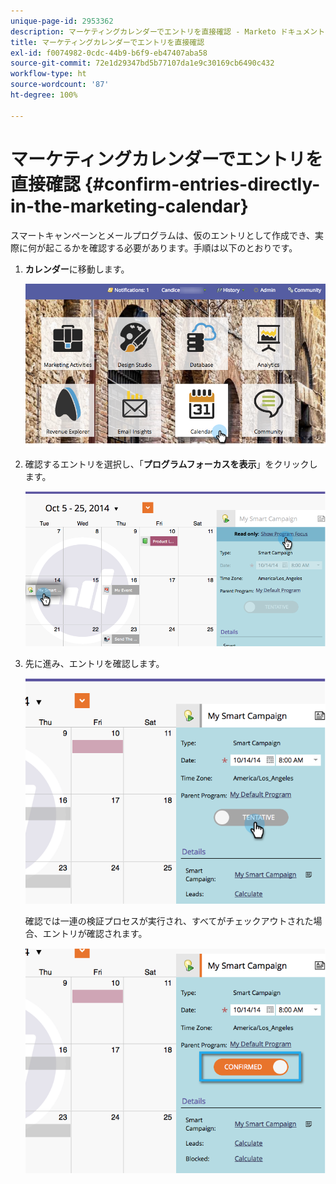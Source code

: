 ```yaml
---
unique-page-id: 2953362
description: マーケティングカレンダーでエントリを直接確認 - Marketo ドキュメント - 製品ドキュメント
title: マーケティングカレンダーでエントリを直接確認
exl-id: f0074982-0cdc-44b9-b6f9-eb47407aba58
source-git-commit: 72e1d29347bd5b77107da1e9c30169cb6490c432
workflow-type: ht
source-wordcount: '87'
ht-degree: 100%

---
```


# マーケティングカレンダーでエントリを直接確認 {#confirm-entries-directly-in-the-marketing-calendar}

スマートキャンペーンとメールプログラムは、仮のエントリとして作成でき、実際に何が起こるかを確認する必要があります。手順は以下のとおりです。

1. **カレンダー**&#x200B;に移動します。

   ![](assets/2017-05-10-15-30-47-5.png)

1. 確認するエントリを選択し、「**プログラムフォーカスを表示**」をクリックします。

   ![](assets/image2014-10-20-13-3a22-3a15.png)

1. 先に進み、エントリを確認します。

   ![](assets/image2014-10-20-13-3a22-3a26.png)

   確認では一連の検証プロセスが実行され、すべてがチェックアウトされた場合、エントリが確認されます。

   ![](assets/image2014-10-20-13-3a22-3a36.png)
